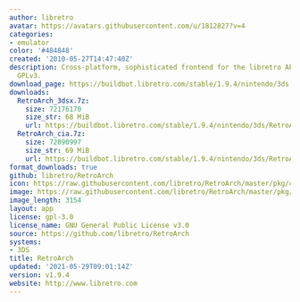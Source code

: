 ```yaml
---
author: libretro
avatar: https://avatars.githubusercontent.com/u/1812827?v=4
categories:
- emulator
color: '#484848'
created: '2010-05-27T14:47:40Z'
description: Cross-platform, sophisticated frontend for the libretro API. Licensed
  GPLv3.
download_page: https://buildbot.libretro.com/stable/1.9.4/nintendo/3ds
downloads:
  RetroArch_3dsx.7z:
    size: 72176170
    size_str: 68 MiB
    url: https://buildbot.libretro.com/stable/1.9.4/nintendo/3ds/RetroArch_3dsx.7z
  RetroArch_cia.7z:
    size: 72890997
    size_str: 69 MiB
    url: https://buildbot.libretro.com/stable/1.9.4/nintendo/3ds/RetroArch_cia.7z
format_downloads: true
github: libretro/RetroArch
icon: https://raw.githubusercontent.com/libretro/RetroArch/master/pkg/ctr/assets/default.png
image: https://raw.githubusercontent.com/libretro/RetroArch/master/pkg/ctr/assets/libretro_banner.png
image_length: 3154
layout: app
license: gpl-3.0
license_name: GNU General Public License v3.0
source: https://github.com/libretro/RetroArch
systems:
- 3DS
title: RetroArch
updated: '2021-05-29T09:01:14Z'
version: v1.9.4
website: http://www.libretro.com
---
```

